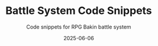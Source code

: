---
title: Battle System Code Snippets
subtitle: Code snippets for RPG Bakin battle system
date: 2025-06-06
time: 15:32
content: |
  Created code snippets for the battle system!
  - Priority Attacks
  - Call Common Event Before Turn Execution
  [Download](https://t.co/lu2kL04LC8)
---